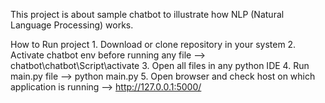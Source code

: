 This project is about sample chatbot to illustrate how NLP (Natural Language Processing) works.

How to Run project
    1. Download or clone repository in your system 
    2. Activate chatbot env before running any file
        --> chatbot\chatbot\Script\activate
    3. Open all files in any python IDE
    4. Run main.py file
       --> python main.py
    5. Open browser and check host on which application is running
       --> http://127.0.0.1:5000/



